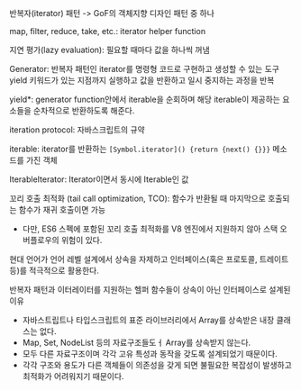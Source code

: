 반복자(iterator) 패턴 -> GoF의 객체지향 디자인 패턴 중 하나

map, filter, reduce, take, etc.: iterator helper function

지연 평가(lazy evaluation): 필요할 때마다 값을 하나씩 꺼냄

Generator: 반복자 패턴인 iterator를 명령형 코드로 구현하고 생성할 수 있는 도구
yield 키워드가 있는 지점까지 실행하고 값을 반환하고 일시 중지하는 과정을 반복

yield\*: generator function안에서 iterable을 순회하며 해당 iterable이 제공하는 요소들을 순차적으로 반환하도록 해준다.

iteration protocol: 자바스크립트의 규약

iterable: iterator를 반환하는 `[Symbol.iterator]() {return {next() {}}}` 메소드를 가진 객체

IterableIterator: Iterator이면서 동시에 Iterable인 값

꼬리 호출 최적화 (tail call optimization, TCO): 함수가 반환될 때 마지막으로 호출되는 함수가 재귀 호출이면 가능

- 다만, ES6 스펙에 포함된 꼬리 호출 최적화를 V8 엔진에서 지원하지 않아 스택 오버플로우의 위험이 있다.

현대 언어가 언어 레벨 설계에서 상속을 자제하고 인터페이스(혹은 프로토콜, 트레이트 등)를 적극적으로 활용한다.

반복자 패턴과 이터레이터를 지원하는 헬퍼 함수들이 상속이 아닌 인터페이스로 설계된 이유

- 자바스트립트나 타입스크립트의 표준 라이브러리에서 Array를 상속받은 내장 클래스는 없다.
- Map, Set, NodeList 등의 자료구조들도ㅓ Array를 상속받지 않는다.
- 모두 다른 자료구조이며 각각 고유 특성과 동작을 갖도록 설계되었기 때문이다.
- 각각 구조와 용도가 다른 객체들이 의존성을 갖게 되면 불필요한 복잡성이 발생하고 최적화가 어려워지기 때문이다.
